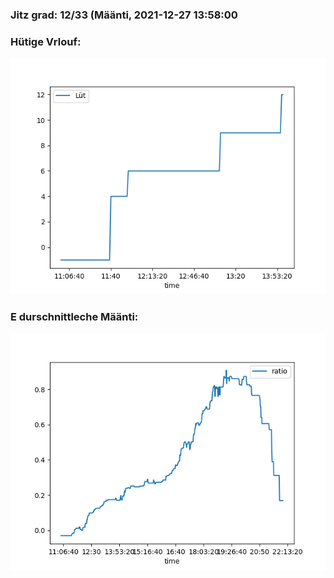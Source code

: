 ### Jitz grad: 12/33 (Määnti, 2021-12-27 13:58:00

### Hütige Vrlouf:
![Graph](Today.png)

### E durschnittleche Määnti:
![Graph](Määnti.png)